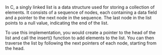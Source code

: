 In C, a singly linked list is a data structure used for storing a collection of elements. It consists of a sequence of nodes, each containing a data field and a pointer to the next node in the sequence. The last node in the list points to a null value, indicating the end of the list.

To use this implementation, you would create a pointer to the head of the list and call the insert() function to add elements to the list. You can then traverse the list by following the next pointers of each node, starting from the head.